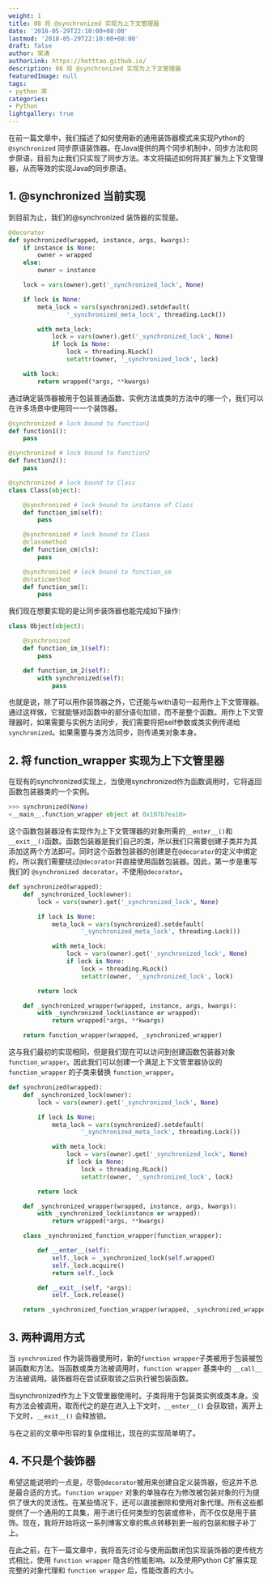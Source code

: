 ```yaml
---
weight: 1
title: 08 将 @synchronized 实现为上下文管理器
date: '2018-05-29T22:10:00+08:00'
lastmod: '2018-05-29T22:10:00+08:00'
draft: false
author: 宋涛
authorLink: https://hotttao.github.io/
description: 08 将 @synchronized 实现为上下文管理器
featuredImage: null
tags:
- python 库
categories:
- Python
lightgallery: true
---
```



在前一篇文章中，我们描述了如何使用新的通用装饰器模式来实现Python的 `@synchronized` 同步原语装饰器。在Java提供的两个同步机制中，同步方法和同步原语，目前为止我们只实现了同步方法。本文将描述如何将其扩展为上下文管理器，从而等效的实现Java的同步原语。
<!-- more -->

## 1. @synchronized 当前实现
到目前为止，我们的@synchronized 装饰器的实现是。

```python
@decorator
def synchronized(wrapped, instance, args, kwargs):
    if instance is None:
        owner = wrapped
    else:
        owner = instance  

    lock = vars(owner).get('_synchronized_lock', None)  

    if lock is None:
        meta_lock = vars(synchronized).setdefault(
                '_synchronized_meta_lock', threading.Lock())  

        with meta_lock:
            lock = vars(owner).get('_synchronized_lock', None)
            if lock is None:
                lock = threading.RLock()
                setattr(owner, '_synchronized_lock', lock)  

    with lock:
        return wrapped(*args, **kwargs)
```

通过确定装饰器被用于包装普通函数、实例方法或类的方法中的哪一个，我们可以在许多场景中使用同一一个装饰器。

```python
@synchronized # lock bound to function1
def function1():
    pass

@synchronized # lock bound to function2
def function2():
    pass

@synchronized # lock bound to Class
class Class(object):  

    @synchronized # lock bound to instance of Class
    def function_im(self):
        pass

    @synchronized # lock bound to Class
    @classmethod
    def function_cm(cls):
        pass

    @synchronized # lock bound to function_sm
    @staticmethod
    def function_sm():
        pass
```

我们现在想要实现的是让同步装饰器也能完成如下操作:

```python
class Object(object):  

    @synchronized
    def function_im_1(self):
        pass  

    def function_im_2(self):
        with synchronized(self):
            pass
```

也就是说，除了可以用作装饰器之外，它还能与with语句一起用作上下文管理器。通过这样做，它就能够对函数中的部分语句加锁，而不是整个函数。用作上下文管理器时，如果需要与实例方法同步，我们需要将把self参数或类实例传递给`synchronized`。如果需要与类方法同步，则传递类对象本身。

## 2. 将 function_wrapper 实现为上下文管里器
在现有的synchronized实现上，当使用synchronized作为函数调用时，它将返回函数包装器类的一个实例。

```python
>>> synchronized(None)
<__main__.function_wrapper object at 0x107b7ea10>
```

这个函数包装器没有实现作为上下文管理器的对象所需的`__enter__()`和`__exit__()`函数。函数包装器是我们自己的类，所以我们只需要创建子类并为其添加这两个方法即可。同时这个函数包装器的创建是在`@decorator`的定义中绑定的，所以我们需要绕过`@decorator`并直接使用函数包装器。因此，第一步是重写我们的 `@synchronized decorator`，不使用`@decorator`。

```python
def synchronized(wrapped):
    def _synchronized_lock(owner):
        lock = vars(owner).get('_synchronized_lock', None)

        if lock is None:
            meta_lock = vars(synchronized).setdefault(
                    '_synchronized_meta_lock', threading.Lock())

            with meta_lock:
                lock = vars(owner).get('_synchronized_lock', None)
                if lock is None:
                    lock = threading.RLock()
                    setattr(owner, '_synchronized_lock', lock)

        return lock

    def _synchronized_wrapper(wrapped, instance, args, kwargs):
        with _synchronized_lock(instance or wrapped):
            return wrapped(*args, **kwargs)

    return function_wrapper(wrapped, _synchronized_wrapper)
```

这与我们最初的实现相同，但是我们现在可以访问到创建函数包装器对象 `function_wrapper`。因此我们可以创建一个满足上下文管里器协议的 `function_wrapper` 的子类来替换 `function_wrapper`。

```python
def synchronized(wrapped):
    def _synchronized_lock(owner):
        lock = vars(owner).get('_synchronized_lock', None)

        if lock is None:
            meta_lock = vars(synchronized).setdefault(
                    '_synchronized_meta_lock', threading.Lock())

            with meta_lock:
                lock = vars(owner).get('_synchronized_lock', None)
                if lock is None:
                    lock = threading.RLock()
                    setattr(owner, '_synchronized_lock', lock)

        return lock

    def _synchronized_wrapper(wrapped, instance, args, kwargs):
        with _synchronized_lock(instance or wrapped):
            return wrapped(*args, **kwargs)

    class _synchronized_function_wrapper(function_wrapper):

        def __enter__(self):
            self._lock = _synchronized_lock(self.wrapped)
            self._lock.acquire()
            return self._lock

        def __exit__(self, *args):
            self._lock.release()

    return _synchronized_function_wrapper(wrapped, _synchronized_wrapper)
```

## 3. 两种调用方式
当 `synchronized` 作为装饰器使用时，新的`function wrapper`子类被用于包装被包装函数和方法。当函数或类方法被调用时，`function wrapper` 基类中的 `__call__` 方法被调用。装饰器将在尝试获取锁之后执行被包装函数。

当synchronized作为上下文管里器使用时。子类将用于包装类实例或类本身。没有方法会被调用，取而代之的是在进入上下文时，`__enter__()` 会获取锁，离开上下文时，`__exit__()` 会释放锁。

与在之前的文章中形容的复杂度相比，现在的实现简单明了。

## 4. 不只是个装饰器
希望这能说明的一点是，尽管`@decorator`被用来创建自定义装饰器，但这并不总是最合适的方式。`function wrapper` 对象的单独存在为修改被包装对象的行为提供了很大的灵活性。在某些情况下，还可以直接删除和使用对象代理。所有这些都提供了一个通用的工具集，用于进行任何类型的包装或修补，而不仅仅是用于装饰。现在，我将开始将这一系列博客文章的焦点转移到更一般的包装和猴子补丁上。

在此之前，在下一篇文章中，我将首先讨论与使用函数闭包实现装饰器的更传统方式相比，使用 `function wrapper` 隐含的性能影响。以及使用Python C扩展实现完整的对象代理和 `function wrapper` 后，性能改善的大小。
